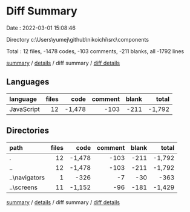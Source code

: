 # Diff Summary

Date : 2022-03-01 15:08:46

Directory c:\Users\yumej\github\nikoichi\src\components

Total : 12 files,  -1478 codes, -103 comments, -211 blanks, all -1792 lines

[summary](results.md) / [details](details.md) / diff summary / [diff details](diff-details.md)

## Languages
| language | files | code | comment | blank | total |
| :--- | ---: | ---: | ---: | ---: | ---: |
| JavaScript | 12 | -1,478 | -103 | -211 | -1,792 |

## Directories
| path | files | code | comment | blank | total |
| :--- | ---: | ---: | ---: | ---: | ---: |
| . | 12 | -1,478 | -103 | -211 | -1,792 |
| .. | 12 | -1,478 | -103 | -211 | -1,792 |
| ..\navigators | 1 | -326 | -7 | -30 | -363 |
| ..\screens | 11 | -1,152 | -96 | -181 | -1,429 |

[summary](results.md) / [details](details.md) / diff summary / [diff details](diff-details.md)